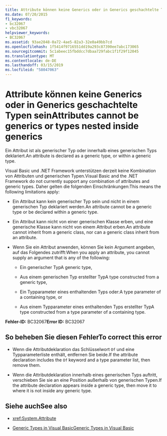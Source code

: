 ```yaml
---
title: Attribute können keine Generics oder in Generics geschachtelte Typen sein
ms.date: 07/20/2015
f1_keywords:
- bc32067
- vbc32067
helpviewer_keywords:
- BC32067
ms.assetid: 93ae2848-0a72-4ae5-82a3-32e0a49bb7cd
ms.openlocfilehash: 1f5414f9716551dd19a293c87390ee7abc173065
ms.sourcegitcommit: 5c1abeec15fbddcc7dbaa729fabc1f1f29f12045
ms.translationtype: MT
ms.contentlocale: de-DE
ms.lasthandoff: 03/15/2019
ms.locfileid: "58047063"
---
```

# <a name="attributes-cannot-be-generics-or-types-nested-inside-generics"></a><span data-ttu-id="bc873-102">Attribute können keine Generics oder in Generics geschachtelte Typen sein</span><span class="sxs-lookup"><span data-stu-id="bc873-102">Attributes cannot be generics or types nested inside generics</span></span>
<span data-ttu-id="bc873-103">Ein Attribut ist als generischer Typ oder innerhalb eines generischen Typs deklariert.</span><span class="sxs-lookup"><span data-stu-id="bc873-103">An attribute is declared as a generic type, or within a generic type.</span></span>  
  
 <span data-ttu-id="bc873-104">Visual Basic und .NET Framework unterstützen derzeit keine Kombination von Attributen und generischen Typen.</span><span class="sxs-lookup"><span data-stu-id="bc873-104">Visual Basic and the .NET Framework do not currently support any combination of attributes and generic types.</span></span> <span data-ttu-id="bc873-105">Daher gelten die folgenden Einschränkungen:</span><span class="sxs-lookup"><span data-stu-id="bc873-105">This means the following limitations apply:</span></span>  
  
-   <span data-ttu-id="bc873-106">Ein Attribut kann kein generischer Typ sein und nicht in einem generischen Typ deklariert werden.</span><span class="sxs-lookup"><span data-stu-id="bc873-106">An attribute cannot be a generic type or be declared within a generic type.</span></span>  
  
-   <span data-ttu-id="bc873-107">Ein Attribut kann nicht von einer generischen Klasse erben, und eine generische Klasse kann nicht von einem Attribut erben.</span><span class="sxs-lookup"><span data-stu-id="bc873-107">An attribute cannot inherit from a generic class, nor can a generic class inherit from an attribute.</span></span>  
  
-   <span data-ttu-id="bc873-108">Wenn Sie ein Attribut anwenden, können Sie kein Argument angeben, auf das Folgendes zutrifft:</span><span class="sxs-lookup"><span data-stu-id="bc873-108">When you apply an attribute, you cannot supply an argument that is any of the following:</span></span>  
  
    -   <span data-ttu-id="bc873-109">Ein generischer Typ</span><span class="sxs-lookup"><span data-stu-id="bc873-109">A generic type,</span></span>  
  
    -   <span data-ttu-id="bc873-110">Aus einem generischen Typ erstellter Typ</span><span class="sxs-lookup"><span data-stu-id="bc873-110">A type constructed from a generic type,</span></span>  
  
    -   <span data-ttu-id="bc873-111">Ein Typparameter eines enthaltenden Typs oder:</span><span class="sxs-lookup"><span data-stu-id="bc873-111">A type parameter of a containing type, or</span></span>  
  
    -   <span data-ttu-id="bc873-112">Aus einem Typparameter eines enthaltenden Typs erstellter Typ</span><span class="sxs-lookup"><span data-stu-id="bc873-112">A type constructed from a type parameter of a containing type.</span></span>  
  
 <span data-ttu-id="bc873-113">**Fehler-ID:** BC32067</span><span class="sxs-lookup"><span data-stu-id="bc873-113">**Error ID:** BC32067</span></span>  
  
## <a name="to-correct-this-error"></a><span data-ttu-id="bc873-114">So beheben Sie diesen Fehler</span><span class="sxs-lookup"><span data-stu-id="bc873-114">To correct this error</span></span>  
  
-   <span data-ttu-id="bc873-115">Wenn die Attributdeklaration das Schlüsselwort `Of` und eine Typparameterliste enthält, entfernen Sie beide.</span><span class="sxs-lookup"><span data-stu-id="bc873-115">If the attribute declaration includes the `Of` keyword and a type parameter list, then remove them.</span></span>  
  
-   <span data-ttu-id="bc873-116">Wenn die Attributdeklaration innerhalb eines generischen Typs auftritt, verschieben Sie sie an eine Position außerhalb von generischen Typen.</span><span class="sxs-lookup"><span data-stu-id="bc873-116">If the attribute declaration appears inside a generic type, then move it to where it is not inside any generic type.</span></span>  
  
## <a name="see-also"></a><span data-ttu-id="bc873-117">Siehe auch</span><span class="sxs-lookup"><span data-stu-id="bc873-117">See also</span></span>

- <xref:System.Attribute>

- [<span data-ttu-id="bc873-118">Generic Types in Visual Basic</span><span class="sxs-lookup"><span data-stu-id="bc873-118">Generic Types in Visual Basic</span></span>](../../visual-basic/programming-guide/language-features/data-types/generic-types.md)
